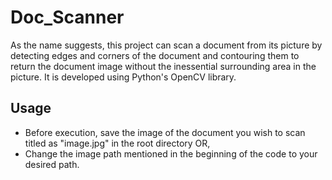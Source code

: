 # Doc_Scanner
As the name suggests, this project can scan a document from its picture by detecting edges and corners of the document and contouring them to return the document image without the inessential surrounding area in the picture. It is developed using Python's OpenCV library.

## Usage
- Before execution, save the image of the document you wish to scan titled as "image.jpg" in the root directory OR,
- Change the image path mentioned in the beginning of the code to your desired path.
